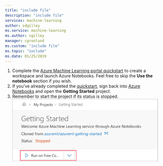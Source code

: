```yaml
---
title: "include file"
description: "include file"
services: machine-learning
author: sdgilley
ms.service: machine-learning
ms.author: sgilley
manager: cgronlund
ms.custom: "include file"
ms.topic: "include"
ms.date: 01/25/2019
---
```

1. Complete the [Azure Machine Learning portal quickstart](../articles/machine-learning/service/quickstart-get-started.md) to create a workspace and launch Azure Notebooks. Feel free to skip the **Use the notebook** section if you wish.
1. If you've already completed the [quickstart](../articles/machine-learning/service/quickstart-get-started.md), sign back into [Azure Notebooks](https://notebooks.azure.com/) and open the  **Getting Started** project.  
1. Remember to start the project if its status is stopped.
    ![Start the project](./media/aml-azure-notebooks/start-project.png)
